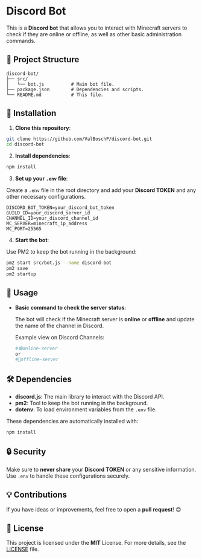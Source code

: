 
# Discord Bot

This is a **Discord bot** that allows you to interact with Minecraft servers to check if they are online or offline, as well as other basic administration commands.

## 📂 Project Structure

```
discord-bot/
├── src/
│   └── bot.js          # Main bot file.
├── package.json        # Dependencies and scripts.
└── README.md           # This file.
```

## 🚀 Installation

1. **Clone this repository**:

```bash
git clone https://github.com/ValBoschP/discord-bot.git
cd discord-bot
```

2. **Install dependencies**:

```bash
npm install
```

3. **Set up your `.env` file**:

Create a `.env` file in the root directory and add your **Discord TOKEN** and any other necessary configurations.

```env
DISCORD_BOT_TOKEN=your_discord_bot_token
GUILD_ID=your_discord_server_id
CHANNEL_ID=your_discord_channel_id
MC_SERVER=minecraft_ip_address
MC_PORT=25565
```

4. **Start the bot**:

Use PM2 to keep the bot running in the background:

```bash
pm2 start src/bot.js --name discord-bot
pm2 save
pm2 startup
```

## 🔧 Usage

- **Basic command to check the server status**:

   The bot will check if the Minecraft server is **online** or **offline** and update the name of the channel in Discord.

   Example view on Discord Channels:
   
   ```bash
   #🟢online-server
   or
   #🔴offline-server
   ```

## 🛠️ Dependencies

- **discord.js**: The main library to interact with the Discord API.
- **pm2**: Tool to keep the bot running in the background.
- **dotenv**: To load environment variables from the `.env` file.

These dependencies are automatically installed with:

```bash
npm install
```

## 🔒 Security

Make sure to **never share** your **Discord TOKEN** or any sensitive information. Use `.env` to handle these configurations securely.

## 💡 Contributions

If you have ideas or improvements, feel free to open a **pull request**! 😊

## 📄 License

This project is licensed under the **MIT** License. For more details, see the [LICENSE](LICENSE) file.
